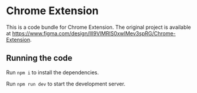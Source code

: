 
  # Chrome Extension

  This is a code bundle for Chrome Extension. The original project is available at https://www.figma.com/design/Ill9VlMRlS0xwlMev3spRG/Chrome-Extension.

  ## Running the code

  Run `npm i` to install the dependencies.

  Run `npm run dev` to start the development server.
  
